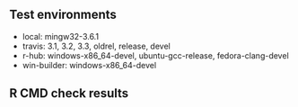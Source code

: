   ## Test environments
  
  * local: mingw32-3.6.1
  * travis: 3.1, 3.2, 3.3, oldrel, release, devel
  * r-hub: windows-x86_64-devel, ubuntu-gcc-release, fedora-clang-devel
  * win-builder: windows-x86_64-devel
  
  ## R CMD check results
